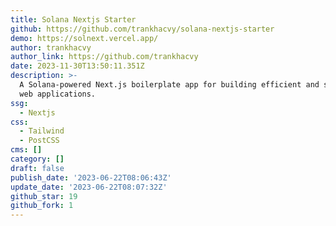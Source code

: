 ```yaml
---
title: Solana Nextjs Starter
github: https://github.com/trankhacvy/solana-nextjs-starter
demo: https://solnext.vercel.app/
author: trankhacvy
author_link: https://github.com/trankhacvy
date: 2023-11-30T13:50:11.351Z
description: >-
  A Solana-powered Next.js boilerplate app for building efficient and scalable
  web applications.
ssg:
  - Nextjs
css:
  - Tailwind
  - PostCSS
cms: []
category: []
draft: false
publish_date: '2023-06-22T08:06:43Z'
update_date: '2023-06-22T08:07:32Z'
github_star: 19
github_fork: 1
---
```

